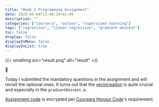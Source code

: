 ```yaml
---
title: "Week 2 Programming Assignment"
date: 2020-06-04T13:40:24+01:00
description: ""
categories: ["coursera", "octave", "supervised-learning"]
tags: ["regression", "linear-regression", "gradient-descent"]
toc: false
dropCap: false
displayInMenu: false
displayInList: true
---
```


{{< smallimg src="result.png" alt="result" >}}

🥰

Today I submitted the mandatory questions in the assignment and will revisit the optional ones.
It turns out that the [vectorisation](/posts/2020/05/30/octave/#vectorisation)
is quite crucial and especially in the `gradientDescent.m`.

[Assignment code](https://github.com/siutsin/k_days_machine_learning_journey/blob/master/coursera/machine-learning)
is encrypted per [Coursera Honour Code](https://learner.coursera.help/hc/en-us/articles/209818863-Coursera-Honor-Code)'s requirement.
